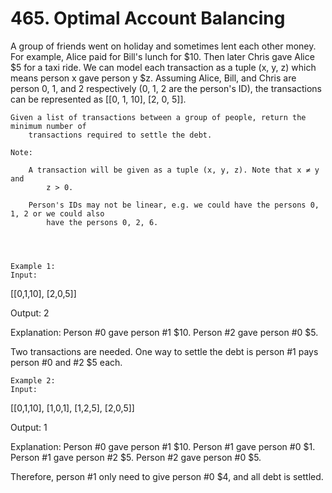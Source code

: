 # 465. Optimal Account Balancing

A group of friends went on holiday and sometimes lent each other money. For example, Alice
        paid for Bill's lunch for $10. Then later Chris gave Alice $5 for a taxi ride. We can model
        each transaction as a tuple (x, y, z) which means person x gave person y $z. Assuming Alice,
        Bill, and Chris are person 0, 1, and 2 respectively (0, 1, 2 are the person's ID), the
        transactions can be represented as [[0, 1, 10], [2, 0, 5]].

    Given a list of transactions between a group of people, return the minimum number of
        transactions required to settle the debt.

    Note:
    
        A transaction will be given as a tuple (x, y, z). Note that x ≠ y and
            z > 0.
        
        Person's IDs may not be linear, e.g. we could have the persons 0, 1, 2 or we could also
            have the persons 0, 2, 6.
        
    
    

    Example 1:
    Input:
[[0,1,10], [2,0,5]]

Output:
2

Explanation:
Person #0 gave person #1 $10.
Person #2 gave person #0 $5.

Two transactions are needed. One way to settle the debt is person #1 pays person #0 and #2 $5 each.

    

    Example 2:
    Input:
[[0,1,10], [1,0,1], [1,2,5], [2,0,5]]

Output:
1

Explanation:
Person #0 gave person #1 $10.
Person #1 gave person #0 $1.
Person #1 gave person #2 $5.
Person #2 gave person #0 $5.

Therefore, person #1 only need to give person #0 $4, and all debt is settled.